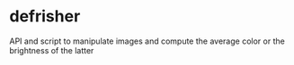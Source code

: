 # defrisher
API and script to manipulate images and compute the average color or the brightness of the latter
